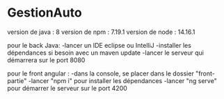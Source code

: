 # GestionAuto
version de java : 8 
version de npm : 7.19.1
version de node : 14.16.1

pour le back Java: 
-lancer un IDE eclipse ou IntelliJ
-installer les dépendances si besoin avec un maven update
-lancer le serveur qui démarrera sur le port 8080

pour le front angular : 
-dans la console, se placer dans le dossier "front-partie"
-lancer "npm i" pour installer les dépendances
-lancer "ng serve" pour démarrer le serveur sur le port 4200